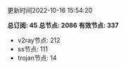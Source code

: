 更新时间2022-10-16 15:54:20

**总订阅: 45**
**总节点: 2086**
**有效节点: 337**
- v2ray节点: 212
- ss节点: 111
- trojan节点: 14
